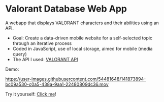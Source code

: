 # Valorant Database Web App
A webapp that displays VALORANT characters and their abilities using an API.

- Goal: Create a data-driven mobile website for a self-selected topic through an iterative process
- Coded in JavaScript, use of local storage, aimed for mobile (media query)
- The API I used: [VALORANT API][valorantapi]

Demo:
<br>

https://user-images.githubusercontent.com/54481648/141873894-bc09a530-c0a5-438a-9aa1-22480809dc36.mov


Try it yourself: [Click me][livedemo]!

[valorantapi]: https://dash.valorant-api.com/endpoints/agents
[livedemo]: https://people.rit.edu/kmo6884/ISTE252/Project2-WebApp-Valorant/menu.html
